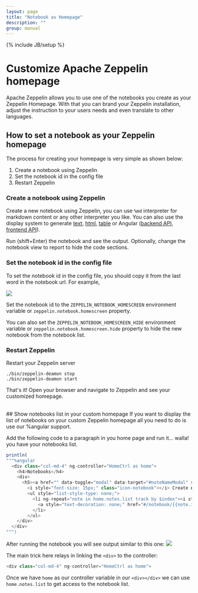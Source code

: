 ```yaml
---
layout: page
title: "Notebook as Homepage"
description: ""
group: manual
---
```

<!--
Licensed under the Apache License, Version 2.0 (the "License");
you may not use this file except in compliance with the License.
You may obtain a copy of the License at

http://www.apache.org/licenses/LICENSE-2.0

Unless required by applicable law or agreed to in writing, software
distributed under the License is distributed on an "AS IS" BASIS,
WITHOUT WARRANTIES OR CONDITIONS OF ANY KIND, either express or implied.
See the License for the specific language governing permissions and
limitations under the License.
-->
{% include JB/setup %}

# Customize Apache Zeppelin homepage

<div id="toc"></div>

Apache Zeppelin allows you to use one of the notebooks you create as your Zeppelin Homepage.
With that you can brand your Zeppelin installation, adjust the instruction to your users needs and even translate to other languages.

## How to set a notebook as your Zeppelin homepage

The process for creating your homepage is very simple as shown below:

1. Create a notebook using Zeppelin
2. Set the notebook id in the config file
3. Restart Zeppelin

### Create a notebook using Zeppelin
Create a new notebook using Zeppelin,
you can use ```%md``` interpreter for markdown content or any other interpreter you like.
You can also use the display system to generate [text](../displaysystem/basicdisplaysystem.html#text), [html](../displaysystem/basicdisplaysystem.html#html), [table](../displaysystem/basicdisplaysystem.html#table) or
Angular ([backend API](../displaysystem/back-end-angular.html), [frontend API](../displaysystem/front-end-angular.html)).

Run (shift+Enter) the notebook and see the output. Optionally, change the notebook view to report to hide
the code sections.

### Set the notebook id in the config file
To set the notebook id in the config file, you should copy it from the last word in the notebook url.
For example,

<img src="/assets/themes/zeppelin/img/screenshots/homepage_notebook_id.png" />

Set the notebook id to the ```ZEPPELIN_NOTEBOOK_HOMESCREEN``` environment variable
or ```zeppelin.notebook.homescreen``` property.

You can also set the ```ZEPPELIN_NOTEBOOK_HOMESCREEN_HIDE``` environment variable
or ```zeppelin.notebook.homescreen.hide``` property to hide the new notebook from the notebook list.

### Restart Zeppelin
Restart your Zeppelin server

```
./bin/zeppelin-deamon stop
./bin/zeppelin-deamon start
```
That's it! Open your browser and navigate to Zeppelin and see your customized homepage.

<br />
## Show notebooks list in your custom homepage
If you want to display the list of notebooks on your custom Zeppelin homepage all
you need to do is use our %angular support.

Add the following code to a paragraph in you home page and run it... walla! you have your notebooks list.

```javascript
println(
"""%angular
  <div class="col-md-4" ng-controller="HomeCtrl as home">
    <h4>Notebooks</h4>
    <div>
      <h5><a href="" data-toggle="modal" data-target="#noteNameModal" style="text-decoration: none;">
        <i style="font-size: 15px;" class="icon-notebook"></i> Create new note</a></h5>
        <ul style="list-style-type: none;">
          <li ng-repeat="note in home.notes.list track by $index"><i style="font-size: 10px;" class="icon-doc"></i>
            <a style="text-decoration: none;" href="#/notebook/{{note.id}}">{{noteName(note)}}</a>
          </li>
        </ul>
    </div>
  </div>
""")
```

After running the notebook you will see output similar to this one:
<img src="/assets/themes/zeppelin/img/screenshots/homepage_notebook_list.png" />

The main trick here relays in linking the ```<div>``` to the controller:

```javascript
<div class="col-md-4" ng-controller="HomeCtrl as home">
```

Once we have ```home``` as our controller variable in our ```<div></div>``` 
we can use ```home.notes.list``` to get access to the notebook list.
